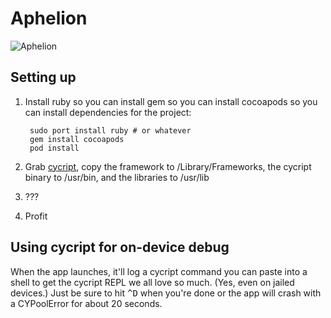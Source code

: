 # Aphelion
![Aphelion](http://i.imgur.com/4m8ndyE.png)

## Setting up
1. Install ruby so you can install gem so you can install cocoapods so you can install dependencies for the project:

        sudo port install ruby # or whatever
        gem install cocoapods
        pod install
2. Grab [cycript](https://cydia.saurik.com/api/latest/3), copy the framework to /Library/Frameworks, the cycript binary to /usr/bin, and the libraries to /usr/lib
3. ???
4. Profit

## Using cycript for on-device debug
When the app launches, it'll log a cycript command you can paste into a shell to get the cycript REPL we all love so much. (Yes, even on jailed devices.) Just be sure to hit <kbd>^D</kbd> when you're done or the app will crash with a CYPoolError for about 20 seconds.
